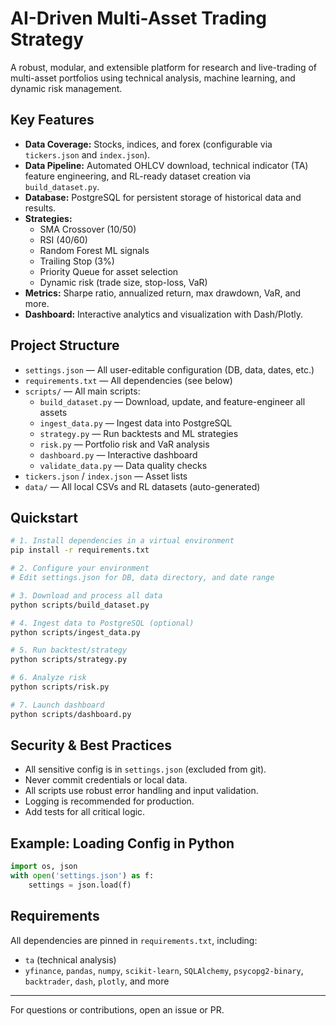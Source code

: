 # AI-Driven Multi-Asset Trading Strategy

A robust, modular, and extensible platform for research and live-trading of multi-asset portfolios using technical analysis, machine learning, and dynamic risk management.

## Key Features
- **Data Coverage:** Stocks, indices, and forex (configurable via `tickers.json` and `index.json`).
- **Data Pipeline:** Automated OHLCV download, technical indicator (TA) feature engineering, and RL-ready dataset creation via `build_dataset.py`.
- **Database:** PostgreSQL for persistent storage of historical data and results.
- **Strategies:**
  - SMA Crossover (10/50)
  - RSI (40/60)
  - Random Forest ML signals
  - Trailing Stop (3%)
  - Priority Queue for asset selection
  - Dynamic risk (trade size, stop-loss, VaR)
- **Metrics:** Sharpe ratio, annualized return, max drawdown, VaR, and more.
- **Dashboard:** Interactive analytics and visualization with Dash/Plotly.

## Project Structure
- `settings.json` — All user-editable configuration (DB, data, dates, etc.)
- `requirements.txt` — All dependencies (see below)
- `scripts/` — All main scripts:
  - `build_dataset.py` — Download, update, and feature-engineer all assets
  - `ingest_data.py` — Ingest data into PostgreSQL
  - `strategy.py` — Run backtests and ML strategies
  - `risk.py` — Portfolio risk and VaR analysis
  - `dashboard.py` — Interactive dashboard
  - `validate_data.py` — Data quality checks
- `tickers.json` / `index.json` — Asset lists
- `data/` — All local CSVs and RL datasets (auto-generated)

## Quickstart
```bash
# 1. Install dependencies in a virtual environment
pip install -r requirements.txt

# 2. Configure your environment
# Edit settings.json for DB, data directory, and date range

# 3. Download and process all data
python scripts/build_dataset.py

# 4. Ingest data to PostgreSQL (optional)
python scripts/ingest_data.py

# 5. Run backtest/strategy
python scripts/strategy.py

# 6. Analyze risk
python scripts/risk.py

# 7. Launch dashboard
python scripts/dashboard.py
```

## Security & Best Practices
- All sensitive config is in `settings.json` (excluded from git).
- Never commit credentials or local data.
- All scripts use robust error handling and input validation.
- Logging is recommended for production.
- Add tests for all critical logic.

## Example: Loading Config in Python
```python
import os, json
with open('settings.json') as f:
    settings = json.load(f)
```

## Requirements
All dependencies are pinned in `requirements.txt`, including:
- `ta` (technical analysis)
- `yfinance`, `pandas`, `numpy`, `scikit-learn`, `SQLAlchemy`, `psycopg2-binary`, `backtrader`, `dash`, `plotly`, and more

---

For questions or contributions, open an issue or PR.